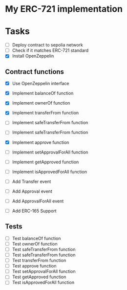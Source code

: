 # My ERC-721 implementation

# Tasks

- [ ] Deploy contract to sepolia network
- [ ] Check if it matches ERC-721 standard
- [x] Install OpenZeppelin

## Contract functions

- [x] Use OpenZeppelin interface
- [x] Implement balanceOf function
- [x] Implement ownerOf function
- [x] Implement transferFrom function
- [ ] Implement safeTransferFrom function
- [ ] Implement safeTransferFrom function
- [x] Implement approve function
- [ ] Implement setApprovalForAll function
- [ ] Implement getApproved function
- [ ] Implement isApprovedForAll function

- [ ] Add Transfer event
- [ ] Add Approval event
- [ ] Add ApprovalForAll event
- [ ] Add ERC-165 Support

## Tests

- [ ] Test balanceOf function
- [ ] Test ownerOf function
- [ ] Test safeTransferFrom function
- [ ] Test safeTransferFrom function
- [ ] Test transferFrom function
- [ ] Test approve function
- [ ] Test setApprovalForAll function
- [ ] Test getApproved function
- [ ] Test isApprovedForAll function
